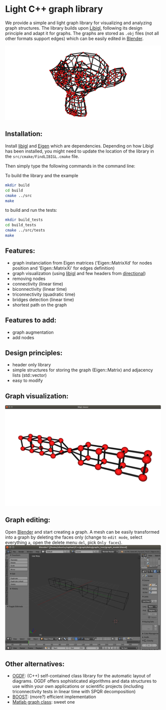 # Light C++ graph library

We provide a simple and light graph library for visualizing and analyzing graph structures. The library builds upon [Libigl](https://github.com/libigl/libigl), following its design principle and adapt it for graphs. The graphs are stored as `.obj` files (not all other formats support edges) which can be easily edited in [Blender](https://www.blender.org/). 

![Graph visualization](./images/graph_library.png "light C++ graph library")

## Installation:
Install [libigl](https://github.com/libigl/libigl) and [Eigen](https://eigen.tuxfamily.org/) which are dependencies. Depending on how Libigl has been installed, you might need to update the location of the library in the `src/cmake/FindLIBIGL.cmake` file.

Then simply type the following commands in the command line:

To build the library and the example
```bash
mkdir build
cd build
cmake ../src
make
```

to build and run the tests:
```bash
mkdir build_tests
cd build_tests
cmake ../src/tests
make
```

## Features:
* graph instanciation from Eigen matrices ('Eigen::MatrixXd' for nodes position and 'Eigen::MatrixXi' for edges definition)
* graph visualization (using [libigl](https://github.com/libigl/libigl) and few headers from [directional](https://github.com/avaxman/Directional))
* removing nodes
* connectivity (linear time)
* biconnectivity (linear time)
* triconnectivity (quadratic time)
* bridges detection (linear time)
* shortest path on the graph

## Features to add:
* graph augmentation
* add nodes

## Design principles:
* header only library
* simple structures for storing the graph (Eigen::Matrix) and adjacency lists (std::vector)
* easy to modify

## Graph visualization:
![Graph visualization](./images/graph_libigl_viewer.png "Graph visualization with libigl")

## Graph editing:
Open [Blender](https://www.blender.org/) and start creating a graph. A mesh can be easily transformed into a graph by deleting the faces only (change to `edit mode`, select everything `a`, open the delete menu `del`, pick `Only faces`). 
![Graph editing](./images/graph_editing_blender.png "Graph editing with blender")

## Other alternatives:
* [OGDF](http://www.ogdf.net): (C++) self-contained class library for the automatic layout of diagrams. OGDF offers sophisticated algorithms and data structures to use within your own applications or scientific projects (including triconnectivity tests in linear time with SPQR decomposition)
* [BOOST](https://www.boost.org/doc/libs/1_70_0/libs/graph/doc/index.html): (more?) efficient implementation
* [Matlab graph class](https://www.mathworks.com/help/matlab/graph-and-network-algorithms.html): sweet one

